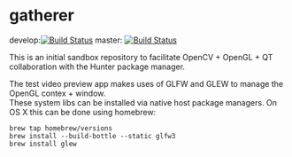 # gatherer

develop:[![Build Status](https://travis-ci.org/headupinclouds/gatherer.svg?branch=master)](https://travis-ci.org/headupinclouds/gatherer)
master: 
[![Build Status](https://travis-ci.org/headupinclouds/gatherer.svg?branch=master)](https://travis-ci.org/headupinclouds/gatherer)

This is an initial sandbox repository to facilitate OpenCV + OpenGL + QT collaboration with the Hunter package manager.

The test video preview app makes uses of GLFW and GLEW to manage the OpenGL contex + window.  
These system libs can be installed via native host package managers.
On OS X this can be done using homebrew:

```
brew tap homebrew/versions
brew install --build-bottle --static glfw3
brew install glew
```

